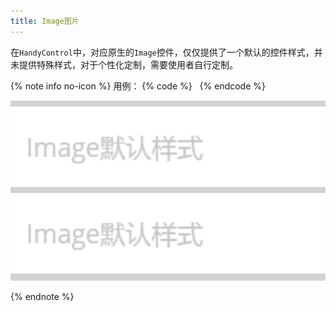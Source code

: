 ```yaml
---
title: Image图片
---
```


在`HandyControl`中，对应原生的`Image`控件，仅仅提供了一个默认的控件样式，并未提供特殊样式，对于个性化定制，需要使用者自行定制。

{% note info no-icon %}
用例：
{% code %}
    <StackPanel Background="LightGray">
        <Image Source="Resources/Images/Image_basestyle.png" Margin="0,10"></Image>
        <Image Source="Resources/Images/Image_basestyle.png" RenderOptions.BitmapScalingMode="HighQuality" Stretch="Uniform"></Image>
    </StackPanel>
{% endcode %}

![image.baseStyle](https://raw.githubusercontent.com/HandyOrg/HandyOrgResource/master/HandyControl/Doc/native_controls/image.baseStyle.png)

{% endnote %}